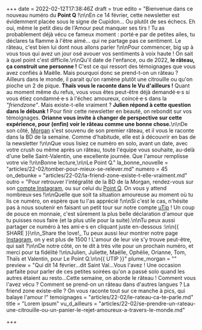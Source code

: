 +++
date = 2022-02-12T17:38:46Z
draft = true
edito = "Bienvenue dans ce nouveau numéro du **Point Q** !\n\nEn ce 14 février, cette newsletter est évidemment placée sous le signe de Cupidon... Ou plutôt de ses échecs. Eh oui, même le petit dieu de l'Amour peut manquer ses tirs ! Tu as probablement déjà vécu ce fameux moment : porté·e par de petites ailes, tu déclares ta flamme à l'être aimé... qui ne partage pas ce sentiment. Le râteau, c'est bien lui dont nous allons parler !\n\nPour commencer, big up à vous tous qui avez un jour osé avouer vos sentiments à voix haute ! On sait à quel point c'est difficile.\n\nQu'il date de l'enfance, ou de 2022, **le râteau, ça construit une personne !** C'est ce qui ressort des témoignages que vous avez confiés à Maëlle. Mais pourquoi donc se prend-t-on un râteau ? Ailleurs dans le monde, il parait qu'on ramène plutôt une citrouille ou qu'on pioche un 2 de pique. **Thaïs vous le raconte dans le Vu d'ailleurs !** Quant au moment même du refus, vous vous êtes peut-être déjà demandé·e·s si vous étiez condamné·e·s à l'échec amoureux, coincé·e·s dans la _\"friendzone\"_. Mais existe-t-elle vraiment ? **Julien répond à cette question dans le débunk !** Pour finir cette newsletter en beauté, on rebondit sur vos témoignages. **Orianne vous invite à changer de perspective sur cette expérience, pour (enfin) voir le râteau comme une bonne chose.**\n\nDe son côté, [Morgan](https://www.instagram.com/morgan.comicstrip/?hl=fr) s'est souvenu de son premier râteau, et il vous le raconte dans la BD de la semaine. Comme d'habitude, elle est à découvrir en bas de la newsletter !\n\nQue vous lisiez ce numéro en solo, avant un date, avec votre crush ou même après un râteau, toute l'équipe vous souhaite, au-delà d'une belle Saint-Valentin, une excellente journée. Que l'amour remplisse votre vie !\n\nBonne lecture,\n\nLe Point Q."
la_bonne_nouvelle = "articles/22-02/tomber-pour-mieux-se-relever.md"
numero = 45
on_debunke = "articles/22-02/la-friend-zone-existe-t-elle-vraiment.md"
outro = "Pour retrouver l'intégralité de la BD de la Morgan, rendez-vous sur son [compte Instagram](https://www.instagram.com/p/CVibUaRNXba/), ou sur celui du [Point Q](https://www.instagram.com/lepoint.q/?hl=fr). On vous y attend nombreux·ses !\n\nQuelle que soit ta situation amoureuse au moment où tu lis ce numéro, on espère que tu l'as apprécié !\n\nSi c'est le cas, n'hésite pas à nous soutenir en faisant un petit tour sur notre compte [uTip](https://www.utip.io/lepointq) ! Un coup de pouce en monnaie, c'est sûrement la plus belle déclaration d'amour que tu puisses nous faire (et la plus utile pour la suite).\n\nTu peux aussi partager ce numéro à tes ami·e·s en cliquant juste en-dessous :\n\n{{ SHARE }}\n\n_Share the love!_ Tu peux aussi leur montrer notre page [Instagram](https://www.instagram.com/lepoint.q/?hl=fr), on y est plus de 1500 ! L'amour de leur vie s'y trouve peut-être, qui sait ?\n\nDe notre côté, on te dit à très vite pour un prochain numéro, et merci pour ta fidélité !\n\nJulien, Juliette, Maëlle, Ophélie, Orianne, Tom, Thaïs et Valentin, pour Le Point Q.\n\n{{ UTIP }}"
plume_morgan = ""
preview = "Qui dit 14 février...dit Saint Val...Vous l'avez ! Une occasion parfaite pour parler de ces petites soirées qu'on a passé solo quand les autres étaient au resto...Cette semaine, on aborde le râteau ! Comment vous l'avez vécu ? Comment se prend-on un râteau dans d'autres langues ? La friend zone existe-elle ? On vous raconte tout sur ce manche à pics, qui balaye l'amour !"
temoignages = "articles/22-02/le-rateau-ca-te-parle.md"
title = "Lorem ipsum"
vu_d_ailleurs = "articles/22-02/se-prendre-un-rateau-une-citrouille-ou-un-panier-le-rejet-amoureux-a-travers-le-monde.md"

+++
